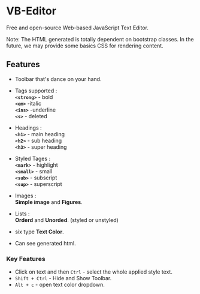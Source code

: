 # VB-Editor
Free and open-source Web-based JavaScript Text Editor.

Note: The HTML generated is totally dependent on bootstrap classes. In the future, we may provide some basics CSS for rendering content.

## Features

* Toolbar that's dance on your hand.
* Tags supported : <br>
	<b>`<strong>`</b> - bold <br>
 	<b>`<em>`</b> 		-italic <br>
  <b>`<ins>`</b> 		-underline <br>
  <b>`<s>`</b> 			- deleted

* Headings : <br>
	<b>`<h1>`</b> - main heading <br>
	<b>`<h2>`</b> - sub heading <br>
	<b>`<h3>`</b> - super heading

* Styled Tages : <br>
	<b>`<mark>`</b>  - highlight <br>
	<b>`<small>`</b> - small <br>
	<b>`<sub>`</b> 	 - subscript <br>
	<b>`<sup>`</b> 	 - superscript

* Images : <br>
<b>Simple image</b> and <b>Figures</b>.

* Lists : <br>
<b>Orderd</b> and <b>Unorded</b>. (styled or unstyled)

* six type <b>Text Color</b>.
* Can see generated html.

### Key Features

* Click on text and then `Ctrl` - select the whole applied style text.
* `Shift + Ctrl` - Hide and Show Toolbar.
* `Alt + c` - open text color dropdown.